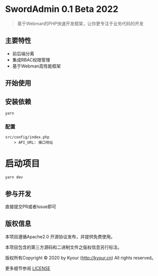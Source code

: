 
SwordAdmin 0.1 Beta 2022
===============

> 基于Webman的PHP快速开发框架，让你更专注于业务代码的开发

## 主要特性
* 前后端分离
* 集成RBAC权限管理
* 基于Webman高性能框架

## 开始使用

## 安装依赖
```shell
yarn
```

### 配置

```
src/config/index.php
    > API_URL: 接口地址
```

# 启动项目
```shell
yarn dev
```

## 参与开发

直接提交PR或者Issue即可

## 版权信息

本项目遵循Apache2.0 开源协议发布，并提供免费使用。

本项目包含的第三方源码和二进制文件之版权信息另行标注。

版权所有Copyright © 2020 by Kyour (http://kyour.cn) All rights reserved。

更多细节参阅 [LICENSE](LICENSE)
